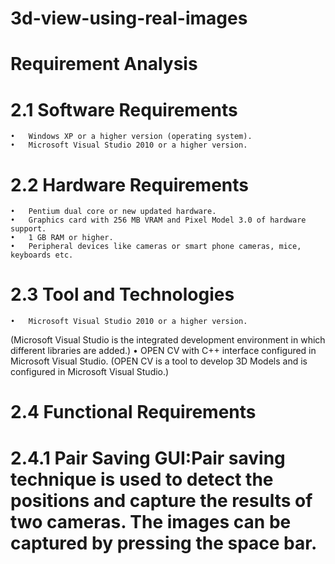 ﻿# 3d-view-using-real-images
 # Requirement Analysis
 
# 2.1 Software Requirements
	•	Windows XP or a higher version (operating system).
	•	Microsoft Visual Studio 2010 or a higher version.
# 2.2 Hardware Requirements
	•	Pentium dual core or new updated hardware.
	•	Graphics card with 256 MB VRAM and Pixel Model 3.0 of hardware support.
	•	1 GB RAM or higher.
	•	Peripheral devices like cameras or smart phone cameras, mice, keyboards etc.
# 2.3 Tool and Technologies
	•	Microsoft Visual Studio 2010 or a higher version.
(Microsoft Visual Studio is the integrated development environment in which different libraries are added.)
	•	OPEN CV with C++ interface configured in Microsoft Visual Studio.
(OPEN CV is a tool to develop 3D Models and is configured in Microsoft Visual Studio.)
# 2.4 Functional Requirements
# 2.4.1 Pair Saving GUI:Pair saving technique is used to detect the positions and capture the results of two cameras. The images can be captured by pressing the space bar.

